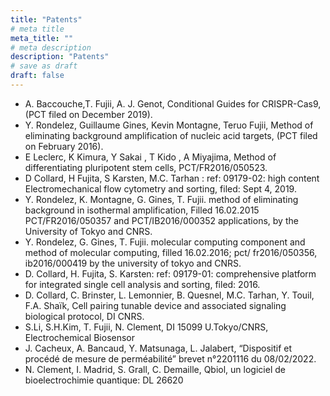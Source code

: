 ```yaml
---
title: "Patents"
# meta title
meta_title: ""
# meta description
description: "Patents"
# save as draft
draft: false
---
```



- A. Baccouche,T. Fujii, A. J. Genot, Conditional Guides for CRISPR-Cas9, (PCT filed on December 2019).
- Y. Rondelez, Guillaume Gines, Kevin Montagne, Teruo Fujii, Method of eliminating background amplification of nucleic acid targets, (PCT filed on February 2016).
- E Leclerc, K Kimura, Y Sakai , T  Kido , A  Miyajima, Method of differentiating pluripotent stem cells, PCT/FR2016/050523.
- D Collard, H Fujita, S Karsten, M.C. Tarhan : ref: 09179-02: high content Electromechanical flow cytometry and sorting, filed: Sept 4, 2019.
- Y. Rondelez, K. Montagne, G. Gines, T. Fujii. method of eliminating background in isothermal amplification, Filled 16.02.2015 PCT/FR2016/050357 and PCT/IB2016/000352 applications, by the University of Tokyo and CNRS.
- Y. Rondelez, G. Gines, T. Fujii. molecular computing component and method of molecular computing, filled 16.02.2016; pct/ fr2016/050356, ib2016/000419 by the university of tokyo and CNRS.
- D. Collard, H. Fujita, S. Karsten: ref: 09179-01: comprehensive platform for integrated single cell analysis and sorting, filed: 2016.
- D. Collard, C. Brinster, L. Lemonnier, B. Quesnel, M.C. Tarhan, Y. Touil, F.A. Shaïk, Cell pairing tunable device and associated signaling biological protocol, DI CNRS.
- S.Li, S.H.Kim, T. Fujii, N. Clement, DI 15099 U.Tokyo/CNRS, Electrochemical Biosensor
- J. Cacheux, A. Bancaud, Y. Matsunaga, L. Jalabert,  “Dispositif et procédé de mesure de perméabilité” brevet n°2201116 du 08/02/2022.
- N. Clement, I. Madrid, S. Grall, C. Demaille, Qbiol, un logiciel de bioelectrochimie quantique: DL 26620

